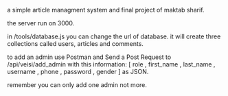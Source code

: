 a simple article managment system and final project of maktab sharif.

the server run on 3000.

in /tools/database.js you can change the url of database.
it will create three collections called users, articles and comments.

to add an admin use Postman and Send a Post Request to /api/veisi/add_admin with this information:
[ role , first_name , last_name , username , phone , password , gender ] as JSON.

remember you can only add one admin not more.

